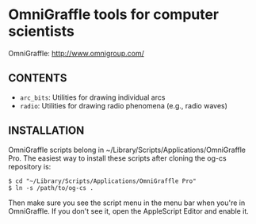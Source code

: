 OmniGraffle tools for computer scientists
=========================================
OmniGraffle: http://www.omnigroup.com/

CONTENTS
--------
* `arc_bits`: Utilities for drawing individual arcs
* `radio`: Utilities for drawing radio phenomena (e.g., radio waves)

INSTALLATION
------------
OmniGraffle scripts belong in ~/Library/Scripts/Applications/OmniGraffle Pro.
The easiest way to install these scripts after cloning the og-cs repository is:

    $ cd "~/Library/Scripts/Applications/OmniGraffle Pro"
    $ ln -s /path/to/og-cs .

Then make sure you see the script menu in the menu bar when you're in
OmniGraffle.  If you don't see it, open the AppleScript Editor and enable it.

